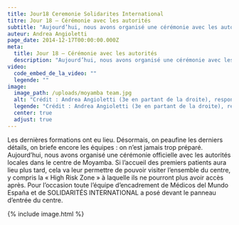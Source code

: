 ```yaml
---
title: Jour18 Ceremonie Solidarites International
titre: Jour 18 – Cérémonie avec les autorités
subtitle: "Aujourd’hui, nous avons organisé une cérémonie avec les autorités locales dans le centre de Moyamba..."
auteur: Andrea Angioletti
page_date: 2014-12-17T00:00:00.000Z
meta:
  title: Jour 18 – Cérémonie avec les autorités
  description: "Aujourd’hui, nous avons organisé une cérémonie avec les autorités locales dans le centre de Moyamba..."
video:
  code_embed_de_la_video: ""
  legende: ""
image:
  image_path: /uploads/moyamba team.jpg
  alt: "Crédit : Andrea Angioletti (3e en partant de la droite), responsable du protocole de désinfection (IPC) dans le centre de Moyamba."
  legende: "Crédit : Andrea Angioletti (3e en partant de la droite), responsable du protocole de désinfection (IPC) dans le centre de Moyamba."
  center: true
  adjust: true
---
```

Les derni&egrave;res formations ont eu lieu. D&eacute;sormais, on peaufine les derniers d&eacute;tails, on briefe encore les &eacute;quipes : on n’est jamais trop pr&eacute;par&eacute;. Aujourd’hui, nous avons organis&eacute; une c&eacute;r&eacute;monie officielle avec les autorit&eacute;s locales dans le centre de Moyamba. Si l’accueil des premiers patients aura lieu plus tard, cela va leur permettre de pouvoir visiter l’ensemble du centre, y compris la &laquo; High Risk Zone &raquo; &agrave; laquelle ils ne pourront plus avoir acc&egrave;s apr&egrave;s. Pour l’occasion toute l’&eacute;quipe d’encadrement de M&eacute;dicos del Mundo Espa&ntilde;a et de SOLIDARIT&Eacute;S INTERNATIONAL a pos&eacute; devant le panneau d’entr&eacute;e du centre.

{% include image.html %}
